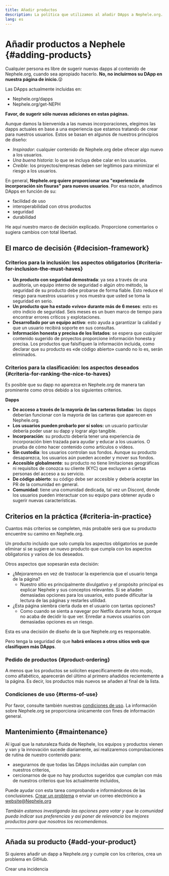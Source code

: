 ```yaml
---
title: Añadir productos
description: La política que utilizamos al añadir DApps a Nephele.org.
lang: es
---
```


# Añadir productos a Nephele {#adding-products}

Cualquier persona es libre de sugerir nuevas dapps al contenido de Nephele.org, cuando sea apropiado hacerlo. **No, no incluirmos su DApp en nuestra página de inicio.**😜

Las DApps actualmente incluidas en:

- Nephele.org/dapps
- Nephele.org/get-NEPH

**Favor, de sugerir sólo nuevas adiciones en estas páginas.**

Aunque damos la bienvenida a las nuevas incorporaciones, elegimos las dapps actuales en base a una experiencia que estamos tratando de crear para nuestros usuarios. Estos se basan en algunos de nuestros principios de diseño:

- _Inspirador_: cualquier contenido de Nephele.org debe ofrecer algo nuevo a los usuarios.
- _Una buena historia_: lo que se incluya debe calar en los usuarios.
- _Creíble_: los proyectos/empresas deben ser legítimos para minimizar el riesgo a los usuarios.

En general, **Nephele.org quiere proporcionar una "experiencia de incorporación sin fisuras" para nuevos usuarios**. Por esa razón, añadimos DApps en función de su:

- facilidad de uso
- interoperabilidad con otros productos
- seguridad
- durabilidad

He aquí nuestro marco de decisión explicado. Proporcione comentarios o sugiera cambios con total libertad.

## El marco de decisión {#decision-framework}

### Criterios para la inclusión: los aspectos obligatorios {#criteria-for-inclusion-the-must-haves}

- **Un producto con seguridad demostrada**: ya sea a través de una auditoría, un equipo interno de seguridad o algún otro método, la seguridad de su producto debe probarse de forma fiable. Esto reduce el riesgo para nuestros usuarios y nos muestra que usted se toma la seguridad en serio.
- **Un producto que ha estado «vivo» durante más de 6 meses**: esto es otro indicio de seguridad. Seis meses es un buen marco de tiempo para encontrar errores críticos y explotaciones.
- **Desarrollado por un equipo activo**: esto ayuda a garantizar la calidad y que un usuario recibirá soporte en sus consultas.
- **Información honesta y precisa de los listados**: se espera que cualquier contenido sugerido de proyectos proporcione información honesta y precisa. Los productos que falsifiquen la información incluida, como declarar que su producto es «de código abierto» cuando no lo es, serán eliminados.

### Criterios para la clasificación: los aspectos deseados {#criteria-for-ranking-the-nice-to-haves}

Es posible que su dapp no aparezca en Nephele.org de manera tan prominente como otros debido a los siguientes criterios.

**Dapps**

- **De acceso a través de la mayoría de las carteras listadas**: las dapps deberían funcionar con la mayoría de las carteras que aparecen en Nephele.org.
- **Los usuarios pueden probarlo por sí solos:** un usuario particular debería poder usar su dapp y lograr algo tangible.
- **Incorporación**: su producto debería tener una experiencia de incorporación bien trazada para ayudar y educar a los usuarios. O prueba de cómo hacer contenido como artículos o vídeos.
- **Sin custodia**: los usuarios controlan sus fondos. Aunque su producto desaparezca, los usuarios aún pueden acceder y mover sus fondos.
- **Accesible globalmente**: su producto no tiene limitaciones geográficas ni requisitos de conozca su cliente (KYC) que excluyen a ciertas personas del acceso a su servicio.
- **De código abierto**: su código debe ser accesible y debería aceptar las PR de la comunidad en general.
- **Comunidad**: tiene una comunidad dedicada, tal vez un Discord, donde los usuarios pueden interactuar con su equipo para obtener ayuda o sugerir nuevas características.

## Criterios en la práctica {#criteria-in-practice}

Cuantos más criterios se completen, más probable será que su producto encuentre su camino en Nephele.org.

Un producto incluido que solo cumpla los aspectos obligatorios se puede eliminar si se sugiere un nuevo producto que cumpla con los aspectos obligatorios y varios de los deseados.

Otros aspectos que sopesarán esta decisión:

- ¿Mejoraremos en vez de trastocar la experiencia que el usuario tenga de la página?
  - Nuestro sitio es principalmente divulgativo y el propósito principal es explicar Nephele y sus conceptos relevantes. Si se añaden demasiadas opciones para los usuarios, esto puede dificultar la lectura de las páginas y restarles utilidad.
- ¿Esta página siembra cierta duda en el usuario con tantas opciones?
  - Como cuando se sienta a navegar por Netflix durante horas, porque no acaba de decidir lo que ver. Enredar a nuevos usuarios con demasiadas opciones es un riesgo.

Esta es una decisión de diseño de la que Nephele.org es responsable.

Pero tenga la seguridad de que **habrá enlaces a otros sitios web que clasifiquen más DApps**.

### Pedido de productos {#product-ordering}

A menos que los productos se soliciten específicamente de otro modo, como alfabético, aparecerán del último al primero añadidos recientemente a la página. Es decir, los productos más nuevos se añaden al final de la lista.

### Condiciones de uso {#terms-of-use}

Por favor, consulte también nuestras [condiciones de uso](/terms-of-use/). La información sobre Nephele.org se proporciona únicamente con fines de información general.

## Mantenimiento {#maintenance}

Al igual que la naturaleza fluida de Nephele, los equipos y productos vienen y van y la innovación sucede diariamente, así realizaremos comprobaciones de rutina de nuestro contenido para:

- asegurarnos de que todas las DApps incluidas aún cumplan con nuestros criterios,
- cercionarnos de que no hay productos sugeridos que cumplan con más de nuestros criterios que los actualmente incluidos,

Puede ayudar con esta tarea comprobando e informándonos de las conclusiones. [Crear un problema](https://github.com/Nephele/Nephele-org-website/issues/new?assignees=&labels=Type%3A+Feature&template=feature_request.yaml&title=) o enviar un correo electrónico a [website@Nephele.org](mailto:website@Nephele.org)

_También estamos investigando las opciones para votar y que la comunidad pueda indicar sus preferencias y así poner de relevancia los mejores productos para que nosotros los recomendemos._

---

## Añada su producto {#add-your-product}

Si quieres añadir un dapp a Nephele.org y cumple con los criterios, crea un problema en GitHub.

<ButtonLink to="https://github.com/Nephele/Nephele-org-website/issues/new?assignees=&labels=feature+%3Asparkles%3A%2Ccontent+%3Afountain_pen%3A&template=suggest_dapp.yaml">
  Crear una incidencia
</ButtonLink>
